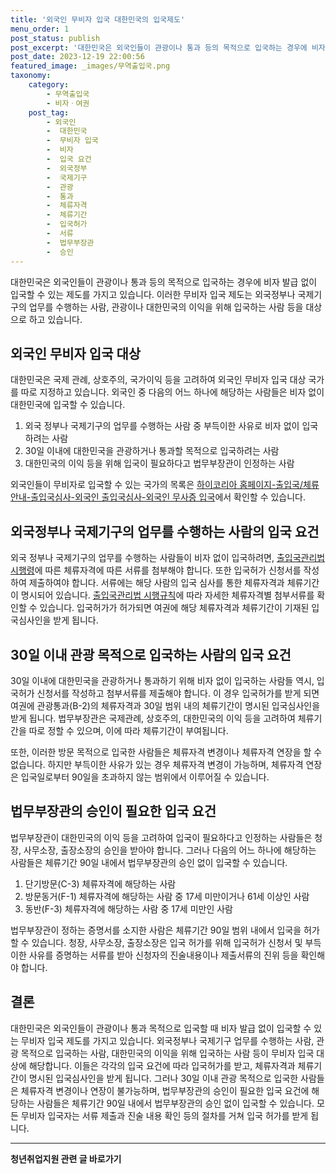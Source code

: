 ```yaml
---
title: '외국인 무비자 입국 대한민국의 입국제도'
menu_order: 1
post_status: publish
post_excerpt: '대한민국은 외국인들이 관광이나 통과 등의 목적으로 입국하는 경우에 비자 발급 없이 입국할 수 있는 제도를 가지고 있습니다. 이러한 무비자 입국 제도는 외국정부나 국제기구의 업무를 수행하는 사람, 관광이나 대한민국의 이익을 위해 입국하는 사람 등을 대상으로 하고 있습니다.'
post_date: 2023-12-19 22:00:56
featured_image: _images/무역출입국.png
taxonomy:
    category:
        - 무역출입국
        - 비자ㆍ여권
    post_tag:
        - 외국인
        -  대한민국
        -  무비자 입국
        -  비자
        -  입국 요건
        -  외국정부
        -  국제기구
        -  관광
        -  통과
        -  체류자격
        -  체류기간
        -  입국허가
        -  서류
        -  법무부장관
        -  승인
---
```



대한민국은 외국인들이 관광이나 통과 등의 목적으로 입국하는 경우에 비자 발급 없이 입국할 수 있는 제도를 가지고 있습니다. 이러한 무비자 입국 제도는 외국정부나 국제기구의 업무를 수행하는 사람, 관광이나 대한민국의 이익을 위해 입국하는 사람 등을 대상으로 하고 있습니다.

## 외국인 무비자 입국 대상

대한민국은 국제 관례, 상호주의, 국가이익 등을 고려하여 외국인 무비자 입국 대상 국가를 따로 지정하고 있습니다. 외국인 중 다음의 어느 하나에 해당하는 사람들은 비자 없이 대한민국에 입국할 수 있습니다. 

1. 외국 정부나 국제기구의 업무를 수행하는 사람 중 부득이한 사유로 비자 없이 입국하려는 사람
2. 30일 이내에 대한민국을 관광하거나 통과할 목적으로 입국하려는 사람
3. 대한민국의 이익 등을 위해 입국이 필요하다고 법무부장관이 인정하는 사람

외국인들이 무비자로 입국할 수 있는 국가의 목록은 [하이코리아 홈페이지-출입국/체류안내-출입국심사-외국인 출입국심사-외국인 무사증 입국](링크)에서 확인할 수 있습니다.

## 외국정부나 국제기구의 업무를 수행하는 사람의 입국 요건

외국 정부나 국제기구의 업무를 수행하는 사람들이 비자 없이 입국하려면, [출입국관리법 시행령](제8조제1항)에 따른 체류자격에 따른 서류를 첨부해야 합니다. 또한 입국허가 신청서를 작성하여 제출하여야 합니다. 서류에는 해당 사람의 입국 심사를 통한 체류자격과 체류기간이 명시되어 있습니다. [출입국관리법 시행규칙](제76조제1항제2호)에 따라 자세한 체류자격별 첨부서류를 확인할 수 있습니다. 입국허가가 허가되면 여권에 해당 체류자격과 체류기간이 기재된 입국심사인을 받게 됩니다.

## 30일 이내 관광 목적으로 입국하는 사람의 입국 요건

30일 이내에 대한민국을 관광하거나 통과하기 위해 비자 없이 입국하는 사람들 역시, 입국허가 신청서를 작성하고 첨부서류를 제출해야 합니다. 이 경우 입국허가를 받게 되면 여권에 관광통과(B-2)의 체류자격과 30일 범위 내의 체류기간이 명시된 입국심사인을 받게 됩니다. 법무부장관은 국제관례, 상호주의, 대한민국의 이익 등을 고려하여 체류기간을 따로 정할 수 있으며, 이에 따라 체류기간이 부여됩니다.

또한, 이러한 방문 목적으로 입국한 사람들은 체류자격 변경이나 체류자격 연장을 할 수 없습니다. 하지만 부득이한 사유가 있는 경우 체류자격 변경이 가능하며, 체류자격 연장은 입국일로부터 90일을 초과하지 않는 범위에서 이루어질 수 있습니다.

## 법무부장관의 승인이 필요한 입국 요건

법무부장관이 대한민국의 이익 등을 고려하여 입국이 필요하다고 인정하는 사람들은 청장, 사무소장, 출장소장의 승인을 받아야 합니다. 그러나 다음의 어느 하나에 해당하는 사람들은 체류기간 90일 내에서 법무부장관의 승인 없이 입국할 수 있습니다.

1. 단기방문(C-3) 체류자격에 해당하는 사람
2. 방문동거(F-1) 체류자격에 해당하는 사람 중 17세 미만이거나 61세 이상인 사람
3. 동반(F-3) 체류자격에 해당하는 사람 중 17세 미만인 사람

법무부장관이 정하는 증명서를 소지한 사람은 체류기간 90일 범위 내에서 입국을 허가할 수 있습니다. 청장, 사무소장, 출장소장은 입국 허가를 위해 입국허가 신청서 및 부득이한 사유를 증명하는 서류를 받아 신청자의 진술내용이나 제출서류의 진위 등을 확인해야 합니다.

## 결론

대한민국은 외국인들이 관광이나 통과 목적으로 입국할 때 비자 발급 없이 입국할 수 있는 무비자 입국 제도를 가지고 있습니다. 외국정부나 국제기구 업무를 수행하는 사람, 관광 목적으로 입국하는 사람, 대한민국의 이익을 위해 입국하는 사람 등이 무비자 입국 대상에 해당합니다. 이들은 각각의 입국 요건에 따라 입국허가를 받고, 체류자격과 체류기간이 명시된 입국심사인을 받게 됩니다. 그러나 30일 이내 관광 목적으로 입국한 사람들은 체류자격 변경이나 연장이 불가능하며, 법무부장관의 승인이 필요한 입국 요건에 해당하는 사람들은 체류기간 90일 내에서 법무부장관의 승인 없이 입국할 수 있습니다. 모든 무비자 입국자는 서류 제출과 진술 내용 확인 등의 절차를 거쳐 입국 허가를 받게 됩니다.

<!-- wp:separator -->
<hr class="wp-block-separator has-alpha-channel-opacity"/>
<!-- /wp:separator -->

<!-- wp:group {"backgroundColor":"base","layout":{"type":"constrained"}} -->
<div class="wp-block-group has-base-background-color has-background"><!-- wp:paragraph {"align":"center","fontSize":"medium"} -->
<p class="has-text-align-center has-large-font-size"><strong>청년취업지원 관련 글 바로가기</strong></p>
<!-- /wp:paragraph -->


<!-- wp:latest-posts
{"categories":[{"id":12739,"count":19,"description":"","link":"https://uknowlaw.com/category/%ec%b2%ad%eb%85%84%ec%b7%a8%ec%97%85%ec%a7%80%ec%9b%90/","name":"청년취업지원","slug":"청년취업지원","taxonomy":"category","parent":0,"meta":[],"_links":{"self":[{"href":"https://uknowlaw.com/wp-json/wp/v2/categories/12739"}],"collection":[{"href":"https://uknowlaw.com/wp-json/wp/v2/categories"}],"about":[{"href":"https://uknowlaw.com/wp-json/wp/v2/taxonomies/category"}],"wp:post_type":[{"href":"https://uknowlaw.com/wp-json/wp/v2/posts?categories=12739"}],"curies":[{"name":"wp","href":"https://api.w.org/{rel}","templated":true}]}}],"postsToShow":100,"excerptLength":28,"postLayout":"grid","columns":2,"featuredImageAlign":"left","featuredImageSizeSlug":"large","fontSize":"small"} /--></div>
<!-- /wp:group -->